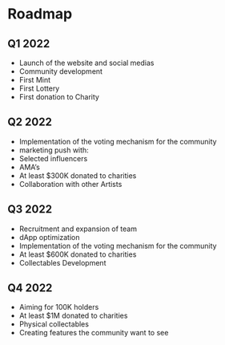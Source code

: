 







# Roadmap

## Q1 2022 

- Launch of the website and social medias
- Community development
- First Mint
- First Lottery
- First donation to Charity


## Q2 2022 

- Implementation of the voting mechanism for the community
- marketing push with:
- Selected influencers
- AMA’s
- At least $300K donated to charities
- Collaboration with other Artists


## Q3 2022

- Recruitment and expansion of team
- dApp optimization
- Implementation of the voting mechanism for the community
- At least $600K donated to charities
- Collectables Development


## Q4 2022

- Aiming for 100K holders
- At least $1M donated to charities
- Physical collectables
- Creating features the community want to see
